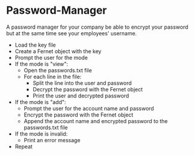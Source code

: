 # Password-Manager
A password manager for your company
be able to encrypt your password but at the same time see your employees' username.

* Load the key file
* Create a Fernet object with the key
* Prompt the user for the mode
* If the mode is "view":
    * Open the passwords.txt file
    * For each line in the file:
        * Split the line into the user and password
        * Decrypt the password with the Fernet object
        * Print the user and decrypted password
* If the mode is "add":
    * Prompt the user for the account name and password
    * Encrypt the password with the Fernet object
    * Append the account name and encrypted password to the passwords.txt file
* If the mode is invalid:
    * Print an error message
* Repeat
